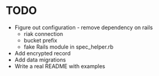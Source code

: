 # TODO

* Figure out configuration - remove dependency on rails
  * riak connection
  * bucket prefix
  * fake Rails module in spec_helper.rb
* Add encrypted record
* Add data migrations
* Write a real README with examples
